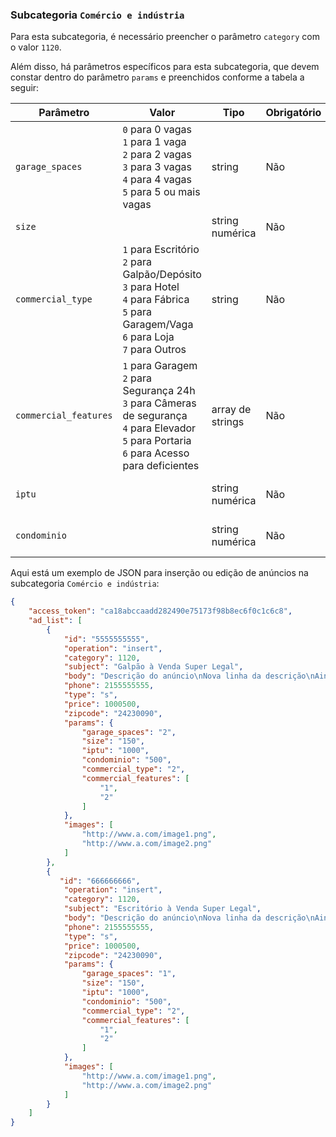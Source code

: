 ### Subcategoria `Comércio e indústria`

Para esta subcategoria, é necessário preencher o parâmetro `category` com o valor `1120`.

Além disso, há parâmetros específicos para esta subcategoria, que devem constar dentro do parâmetro `params` e preenchidos conforme a tabela a seguir:


| Parâmetro | Valor | Tipo | Obrigatório | Descrição |
|------------------|--------------------------------------------------------------------------------------------------------------------------------------------------------------------------------------------------------------------------------------------------------------------------------------------------------------------------------------------------------------------------------------------------------------------------------------------------------------------------------------------------------------------------------------------------------------------------------------------------------------------------------------------------------------------------------------------------------------------------------------------------------------------------------------------------------------------------------------------------------------------------------------------------------------------------------------------------------------------------------------------------------------------------------------------------------------------------------|------------------|-------------|----------------------------|
| `garage_spaces` | `0` para 0 vagas<br> `1` para 1 vaga<br> `2` para 2 vagas<br> `3` para 3 vagas<br> `4` para 4 vagas<br> `5` para 5 ou mais vagas<br> | string | Não | Quantidade de vagas de garagem |
| `size` |  | string numérica | Não | Área do imóvel (m²) |
| `commercial_type` | `1` para Escritório<br> `2` para Galpão/Depósito<br> `3` para Hotel<br> `4` para Fábrica<br> `5` para Garagem/Vaga<br>`6` para Loja<br>`7` para Outros | string | Não | Tipo de imóvel comercial |
| `commercial_features` | `1` para Garagem<br> `2` para Segurança 24h<br> `3` para Câmeras de segurança<br> `4` para Elevador<br> `5` para Portaria<br> `6` para Acesso para deficientes | array de strings | Não | Detalhes do imóvel |
| `iptu` |  | string numérica | Não | Valor mensal do IPTU |
| `condominio` |  | string numérica | Não | Valor mensal do condomínio |

Aqui está um exemplo de JSON para inserção ou edição de anúncios na subcategoria `Comércio e indústria`:

```json
{
    "access_token": "ca18abccaadd282490e75173f98b8ec6f0c1c6c8",
    "ad_list": [
        {
            "id": "5555555555",
            "operation": "insert",
            "category": 1120,
            "subject": "Galpão à Venda Super Legal",
            "body": "Descrição do anúncio\nNova linha da descrição\nAinda outra linha da descrição",
            "phone": 2155555555,
            "type": "s",
            "price": 1000500,
            "zipcode": "24230090",
            "params": {
                "garage_spaces": "2",
                "size": "150",
                "iptu": "1000",
                "condominio": "500",
                "commercial_type": "2",
                "commercial_features": [
                    "1",
                    "2"
                ]
            },
            "images": [
                "http://www.a.com/image1.png",
                "http://www.a.com/image2.png"
            ]
        },
        {
           "id": "666666666",
            "operation": "insert",
            "category": 1120,
            "subject": "Escritório à Venda Super Legal",
            "body": "Descrição do anúncio\nNova linha da descrição\nAinda outra linha da descrição",
            "phone": 2155555555,
            "type": "s",
            "price": 1000500,
            "zipcode": "24230090",
            "params": {
                "garage_spaces": "1",
                "size": "150",
                "iptu": "1000",
                "condominio": "500",
                "commercial_type": "2",
                "commercial_features": [
                    "1",
                    "2"
                ]
            },
            "images": [
                "http://www.a.com/image1.png",
                "http://www.a.com/image2.png"
            ]
        }
    ]
}
```
